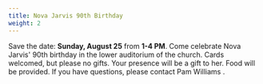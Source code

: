 ```yaml
---
title: Nova Jarvis 90th Birthday
weight: 2
---
```


Save the date: **Sunday, August 25** from **1-4 PM**. Come celebrate Nova Jarvis' 90th birthday in the lower auditorium of the church. Cards welcomed, but please no gifts. Your presence will be a gift to her. Food will be provided. If you have questions, please contact Pam Williams  . 